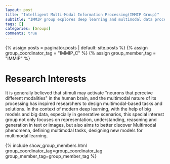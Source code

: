 ```yaml
---
layout: post
title: "Intelligent Multi-Modal Information Processing(IMMIP Group)"
subtitle: "IMMIP group explores deep learning and multimodal data processing for text and images." 
tags: []
categories: [Groups]
comments: true
---
```

{% assign posts = paginator.posts | default: site.posts %}
{% assign group_coordinator_tag = "IMMIP_C" %}
{% assign group_member_tag = "IMMIP" %}

# Research Interests
It is generally believed that stimuli may activate "neurons that perceive different modalities" in the human brain, and the multimodal nature of its processing has inspired researchers to design multimodal-based tasks and solutions. In the context of modern deep learning, with the help of big models and big data, especially in generative scenarios, this special interest group not only focuses on representation, understanding, reasoning and generation in text or images, but also aims to better discover Multimodal phenomena, defining multimodal tasks, designing new models for multimodal learning.

{% include show_group_members.html group_coordinator_tag=group_coordinator_tag group_member_tag=group_member_tag %}
